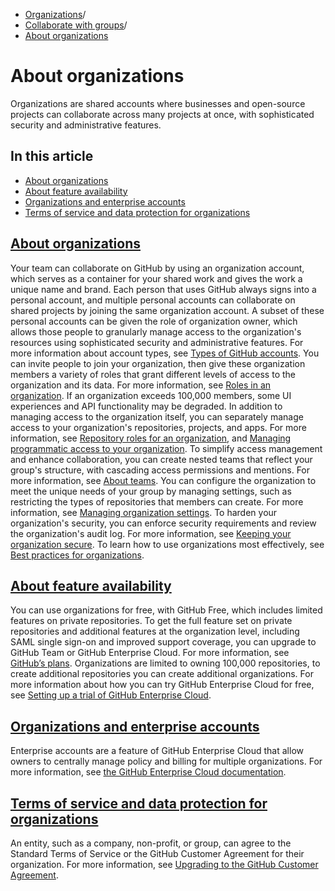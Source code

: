   * [Organizations](https://docs.github.com/en/organizations "Organizations")/
  * [Collaborate with groups](https://docs.github.com/en/organizations/collaborating-with-groups-in-organizations "Collaborate with groups")/
  * [About organizations](https://docs.github.com/en/organizations/collaborating-with-groups-in-organizations/about-organizations "About organizations")


# About organizations
Organizations are shared accounts where businesses and open-source projects can collaborate across many projects at once, with sophisticated security and administrative features.
## In this article
  * [About organizations](https://docs.github.com/en/organizations/collaborating-with-groups-in-organizations/about-organizations#about-organizations)
  * [About feature availability](https://docs.github.com/en/organizations/collaborating-with-groups-in-organizations/about-organizations#about-feature-availability)
  * [Organizations and enterprise accounts](https://docs.github.com/en/organizations/collaborating-with-groups-in-organizations/about-organizations#organizations-and-enterprise-accounts)
  * [Terms of service and data protection for organizations](https://docs.github.com/en/organizations/collaborating-with-groups-in-organizations/about-organizations#terms-of-service-and-data-protection-for-organizations)


## [About organizations](https://docs.github.com/en/organizations/collaborating-with-groups-in-organizations/about-organizations#about-organizations)
Your team can collaborate on GitHub by using an organization account, which serves as a container for your shared work and gives the work a unique name and brand.
Each person that uses GitHub always signs into a personal account, and multiple personal accounts can collaborate on shared projects by joining the same organization account. A subset of these personal accounts can be given the role of organization owner, which allows those people to granularly manage access to the organization's resources using sophisticated security and administrative features. For more information about account types, see [Types of GitHub accounts](https://docs.github.com/en/get-started/learning-about-github/types-of-github-accounts).
You can invite people to join your organization, then give these organization members a variety of roles that grant different levels of access to the organization and its data. For more information, see [Roles in an organization](https://docs.github.com/en/organizations/managing-peoples-access-to-your-organization-with-roles/roles-in-an-organization). If an organization exceeds 100,000 members, some UI experiences and API functionality may be degraded.
In addition to managing access to the organization itself, you can separately manage access to your organization's repositories, projects, and apps. For more information, see [Repository roles for an organization](https://docs.github.com/en/organizations/managing-user-access-to-your-organizations-repositories/managing-repository-roles/repository-roles-for-an-organization), and [Managing programmatic access to your organization](https://docs.github.com/en/organizations/managing-programmatic-access-to-your-organization).
To simplify access management and enhance collaboration, you can create nested teams that reflect your group's structure, with cascading access permissions and mentions. For more information, see [About teams](https://docs.github.com/en/organizations/organizing-members-into-teams/about-teams).
You can configure the organization to meet the unique needs of your group by managing settings, such as restricting the types of repositories that members can create. For more information, see [Managing organization settings](https://docs.github.com/en/organizations/managing-organization-settings).
To harden your organization's security, you can enforce security requirements and review the organization's audit log. For more information, see [Keeping your organization secure](https://docs.github.com/en/organizations/keeping-your-organization-secure).
To learn how to use organizations most effectively, see [Best practices for organizations](https://docs.github.com/en/organizations/collaborating-with-groups-in-organizations/best-practices-for-organizations).
## [About feature availability](https://docs.github.com/en/organizations/collaborating-with-groups-in-organizations/about-organizations#about-feature-availability)
You can use organizations for free, with GitHub Free, which includes limited features on private repositories. To get the full feature set on private repositories and additional features at the organization level, including SAML single sign-on and improved support coverage, you can upgrade to GitHub Team or GitHub Enterprise Cloud. For more information, see [GitHub’s plans](https://docs.github.com/en/get-started/learning-about-github/githubs-plans).
Organizations are limited to owning 100,000 repositories, to create additional repositories you can create additional organizations.
For more information about how you can try GitHub Enterprise Cloud for free, see [Setting up a trial of GitHub Enterprise Cloud](https://docs.github.com/en/enterprise-cloud@latest/admin/overview/setting-up-a-trial-of-github-enterprise-cloud).
## [Organizations and enterprise accounts](https://docs.github.com/en/organizations/collaborating-with-groups-in-organizations/about-organizations#organizations-and-enterprise-accounts)
Enterprise accounts are a feature of GitHub Enterprise Cloud that allow owners to centrally manage policy and billing for multiple organizations. For more information, see [the GitHub Enterprise Cloud documentation](https://docs.github.com/en/enterprise-cloud@latest/organizations/collaborating-with-groups-in-organizations/about-organizations).
## [Terms of service and data protection for organizations](https://docs.github.com/en/organizations/collaborating-with-groups-in-organizations/about-organizations#terms-of-service-and-data-protection-for-organizations)
An entity, such as a company, non-profit, or group, can agree to the Standard Terms of Service or the GitHub Customer Agreement for their organization. For more information, see [Upgrading to the GitHub Customer Agreement](https://docs.github.com/en/organizations/managing-organization-settings/upgrading-to-the-github-customer-agreement).
